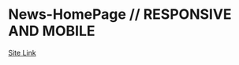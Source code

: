 # News-HomePage // RESPONSIVE AND MOBILE
<a href="https://homepagee-news.netlify.app/">Site Link</a>
